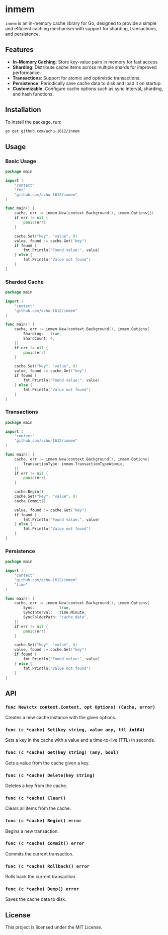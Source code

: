 # inmem

`inmem` is an in-memory cache library for Go, designed to provide a simple and efficient caching mechanism with support for sharding, transactions, and persistence.

## Features

- **In-Memory Caching**: Store key-value pairs in memory for fast access.
- **Sharding**: Distribute cache items across multiple shards for improved performance.
- **Transactions**: Support for atomic and optimistic transactions.
- **Persistence**: Periodically save cache data to disk and load it on startup.
- **Customizable**: Configure cache options such as sync interval, sharding, and hash functions.

## Installation

To install the package, run:

```sh
go get github.com/achu-1612/inmem
```

## Usage

### Basic Usage

```go
package main

import (
    "context"
    "fmt"
    "github.com/achu-1612/inmem"
)

func main() {
    cache, err := inmem.New(context.Background(), inmem.Options{})
    if err != nil {
        panic(err)
    }

    cache.Set("key", "value", 0)
    value, found := cache.Get("key")
    if found {
        fmt.Println("Found value:", value)
    } else {
        fmt.Println("Value not found")
    }
}
```

### Sharded Cache

```go
package main

import (
    "context"
    "github.com/achu-1612/inmem"
)

func main() {
    cache, err := inmem.New(context.Background(), inmem.Options{
        Sharding:   true,
        ShardCount: 4,
    })
    if err != nil {
        panic(err)
    }

    cache.Set("key", "value", 0)
    value, found := cache.Get("key")
    if found {
        fmt.Println("Found value:", value)
    } else {
        fmt.Println("Value not found")
    }
}
```

### Transactions

```go
package main

import (
    "context"
    "github.com/achu-1612/inmem"
)

func main() {
    cache, err := inmem.New(context.Background(), inmem.Options{
        TransactionType: inmem.TransactionTypeAtomic,
    })
    if err != nil {
        panic(err)
    }

    cache.Begin()
    cache.Set("key", "value", 0)
    cache.Commit()

    value, found := cache.Get("key")
    if found {
        fmt.Println("Found value:", value)
    } else {
        fmt.Println("Value not found")
    }
}
```

### Persistence

```go
package main

import (
    "context"
    "github.com/achu-1612/inmem"
    "time"
)

func main() {
    cache, err := inmem.New(context.Background(), inmem.Options{
        Sync:           true,
        SyncInterval:   time.Minute,
        SyncFolderPath: "cache_data",
    })
    if err != nil {
        panic(err)
    }

    cache.Set("key", "value", 0)
    value, found := cache.Get("key")
    if found {
        fmt.Println("Found value:", value)
    } else {
        fmt.Println("Value not found")
    }
}
```

## API

### `func New(ctx context.Context, opt Options) (Cache, error)`

Creates a new cache instance with the given options.

### `func (c *cache) Set(key string, value any, ttl int64)`

Sets a key in the cache with a value and a time-to-live (TTL) in seconds.

### `func (c *cache) Get(key string) (any, bool)`

Gets a value from the cache given a key.

### `func (c *cache) Delete(key string)`

Deletes a key from the cache.

### `func (c *cache) Clear()`

Clears all items from the cache.

### `func (c *cache) Begin() error`

Begins a new transaction.

### `func (c *cache) Commit() error`

Commits the current transaction.

### `func (c *cache) Rollback() error`

Rolls back the current transaction.

### `func (c *cache) Dump() error`

Saves the cache data to disk.

## License

This project is licensed under the MIT License.

